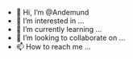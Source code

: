 - 👋 Hi, I’m @Andemund
- 👀 I’m interested in ...
- 🌱 I’m currently learning ...
- 💞️ I’m looking to collaborate on ...
- 📫 How to reach me ...

<!---
Andemund/Andemund is a ✨ special ✨ repository because its `README.md` (this file) appears on your GitHub profile.
You can click the Preview link to take a look at your changes.
--->
